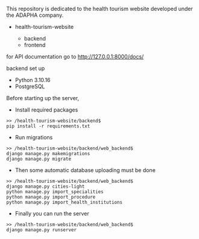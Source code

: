 This repository is dedicated to the health tourism website developed under the ADAPHA company.

* health-tourism-website

    - backend
    - frontend
 
for API documentation go to http://127.0.0.1:8000/docs/

backend set up

* Python 3.10.16
* PostgreSQL

Before starting up the server,

* Install required packages
```
>> /health-tourism-website/backend$
pip install -r requirements.txt
```

* Run migrations 
```
>> /health-tourism-website/backend/web_backend$
django manage.py makemigrations
django manage.py migrate
```

* Then some automatic database uploading must be done
```
>> /health-tourism-website/backend/web_backend$
django manage.py cities-light 
python manage.py import_specialities
python manage.py import_procedure
python manage.py import_health_institutions
```

* Finally you can run the server
```
>> /health-tourism-website/backend/web_backend$
django manage.py runserver
```
